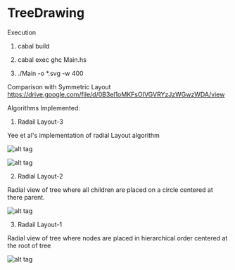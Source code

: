 # TreeDrawing

Execution

1) cabal build

2) cabal exec ghc Main.hs

3) ./Main -o *.svg -w 400

Comparison with Symmetric Layout https://drive.google.com/file/d/0B3el1oMKFsOIVGVRYzJzWGwzWDA/view

Algorithms Implemented:

1) Radail Layout-3

Yee et al's implementation of radial Layout algorithm

![alt tag](http://i57.tinypic.com/200qivk.png)

![alt tag](http://i57.tinypic.com/ajnkb6.png)

2) Radial Layout-2

Radial view of tree where all children are placed on a circle centered at there parent.

![alt tag](http://i57.tinypic.com/330rc5y.png)

3) Radail Layout-1

Radial view of tree where nodes are placed in hierarchical order centered at the root of tree

![alt tag](http://i61.tinypic.com/nbuj68.png)
